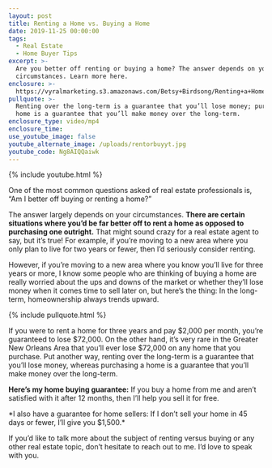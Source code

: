 ```yaml
---
layout: post
title: Renting a Home vs. Buying a Home
date: 2019-11-25 00:00:00
tags:
  - Real Estate
  - Home Buyer Tips
excerpt: >-
  Are you better off renting or buying a home? The answer depends on your
  circumstances. Learn more here.
enclosure: >-
  https://vyralmarketing.s3.amazonaws.com/Betsy+Birdsong/Renting+a+Home+vs.+Buying+a+Home.mp4
pullquote: >-
  Renting over the long-term is a guarantee that you’ll lose money; purchasing a
  home is a guarantee that you’ll make money over the long-term.
enclosure_type: video/mp4
enclosure_time:
use_youtube_image: false
youtube_alternate_image: /uploads/rentorbuyyt.jpg
youtube_code: Ng8AIQQaiwk
---
```


{% include youtube.html %}

One of the most common questions asked of real estate professionals is, “Am I better off buying or renting a home?”

The answer largely depends on your circumstances. **There are certain situations where you’d be far better off to rent a home as opposed to purchasing one outright.** That might sound crazy for a real estate agent to say, but it’s true\! For example, if you’re moving to a new area where you only plan to live for two years or fewer, then I’d seriously consider renting.&nbsp;

However, if you’re moving to a new area where you know you’ll live for three years or more, I know some people who are thinking of buying a home are really worried about the ups and downs of the market or whether they’ll lose money when it comes time to sell later on, but here’s the thing: In the long-term, homeownership always trends upward.

{% include pullquote.html %}

If you were to rent a home for three years and pay $2,000 per month, you’re guaranteed to lose $72,000. On the other hand, it’s very rare in the Greater New Orleans Area that you’ll ever lose $72,000 on any home that you purchase. Put another way, renting over the long-term is a guarantee that you’ll lose money, whereas purchasing a home is a guarantee that you’ll make money over the long-term.&nbsp;

**Here’s my home buying guarantee:** If you buy a home from me and aren’t satisfied with it after 12 months, then I’ll help you sell it for free.

\*I also have a guarantee for home sellers: If I don’t sell your home in 45 days or fewer, I’ll give you $1,500.\*

If you’d like to talk more about the subject of renting versus buying or any other real estate topic, don’t hesitate to reach out to me. I’d love to speak with you.